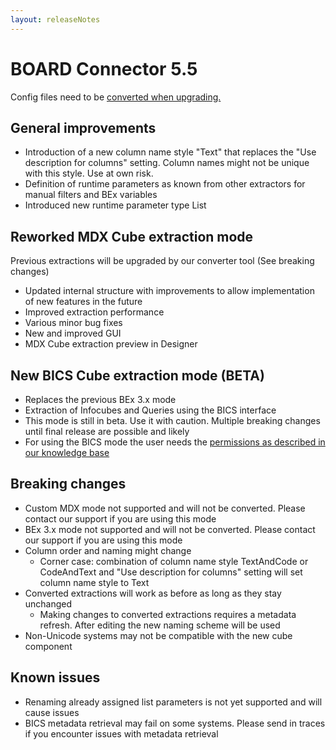 ```yaml
---
layout: releaseNotes
---
```


# BOARD Connector 5.5

Config files need to be [converted when upgrading.](https://help.theobald-software.com/en/board-connector/introduction/installation-and-update#upgrading-major-releases---configconverter)


## General improvements
- Introduction of a new column name style "Text" that replaces the "Use description for columns" setting. Column names might not be unique with this style. Use at own risk.
- Definition of runtime parameters as known from other extractors for manual filters and BEx variables
- Introduced new runtime parameter type List

## Reworked MDX Cube extraction mode
Previous extractions will be upgraded by our converter tool (See breaking changes)
		
- Updated internal structure with improvements to allow implementation of new features in the future
- Improved extraction performance
- Various minor bug fixes
- New and improved GUI
- MDX Cube extraction preview in Designer
			
## New BICS Cube extraction mode (BETA)
- Replaces the previous BEx 3.x mode
- Extraction of Infocubes and Queries using the BICS interface
- This mode is still in beta. Use it with caution. Multiple breaking changes until final release are possible and likely
- For using the BICS mode the user needs the [permissions as described in our knowledge base](https://kb.theobald-software.com/sap/authority-objects-sap-user-rights#bw-query--bw-cube)
	
## Breaking changes
- Custom MDX mode not supported and will not be converted. Please contact our support if you are using this mode
- BEx 3.x mode not supported and will not be converted. Please contact our support if you are using this mode
- Column order and naming might change
	- Corner case: combination of column name style TextAndCode or CodeAndText and "Use description for columns" setting will set column name style to Text
- Converted extractions will work as before as long as they stay unchanged	
	- Making changes to converted extractions requires a metadata refresh. After editing the new naming scheme will be used
- Non-Unicode systems may not be compatible with the new cube component

## Known issues
- Renaming already assigned list parameters is not yet supported and will cause issues
- BICS metadata retrieval may fail on some systems. Please send in traces if you encounter issues with metadata retrieval